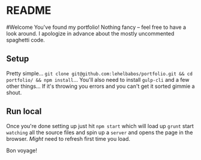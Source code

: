 # README #
#Welcome
You've found my portfolio! Nothing fancy – feel free to have a look around. I apologize in advance about the mostly uncommented spaghetti code.

## Setup
Pretty simple... `git clone git@github.com:lehelbabos/portfolio.git && cd portfolio/ && npm install`... You'll also need to install `gulp-cli` and a few other things... If it's throwing you errors and you can't get it sorted gimmie a shout. 

## Run local
Once you're done setting up just hit `npm start` which will load up `grunt` start `watching` all the source files and spin up a `server` and opens the page in the browser. *Might* need to refresh first time you load.

Bon voyage!
